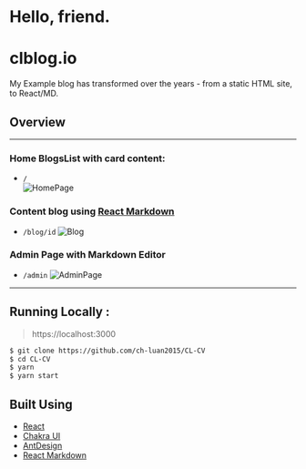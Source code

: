 # Hello, friend.

# clblog.io

My Example blog has transformed over the years - from a static HTML site, to React/MD.

## Overview

---

### Home BlogsList with card content:

- `/`  
  ![HomePage](https://lh3.googleusercontent.com/pw/ACtC-3dGNHDDSgSnY3wu1i-tEbDFiqL2Ec3FSuSGwjsu1TjD6lMxDwYn00aMzF5oZlVcskIbFEVORy1u7uUDjdrUKc391188Tcf3GCNz3y0h-WFmRoteZiatPG6wL6tMj1Ds-P6-lUG8WBl3XE0iNJSxcAWe=w1609-h1328-no?authuser=0)

### Content blog using [React Markdown](https://github.com/mdx-js/mdx)

- `/blog/id`
  ![Blog](https://lh3.googleusercontent.com/_dqeVljswPS8OIw0CO4RdzqSExBfHs6o3_e_jIpmq2aTofcap0gdronGD070e7IR27sfub7-F74BAjXX6n4EotaluEdw5Hs_CnYYDbQri0JTC0pZMXk21lki1PSvGk3Rltqt6j_mhqbTEmYX0o6HDFmR-mY6Xx9er2DEk_R0A2o_Whmgng54iBFFwqQYPBingjD_dX71zMkOFmqRAYv7xivKFQm5YUlT05BvNVf76yfEmP6ARrwP1IM7vEonF0YrtXN35RQOK5hcElo9qDIDC2vdAK10Gp2y_OEj_8Il2K3vWW3R4L1XbmRYZ7ydqmOUVuH0p9tJXslHxgkHSBpGxTUaNJb62aSPti9jTRIxUjIq1YABR6v77A0ksr8CzEAcTmhrYZs-qXLmw9gK0mvYchs4Qfof9wOW940fc7meT6CM-yobdh8bOHFM0iSddDBbLfH5dLZm0-bR6zHnsnMazsTSVRlvpKnq2f4FTphsT04VrWaGaT-TBhnVWablamF_HTU5A_orAsugcW-2sCZ22KIyhb8InhFWb9O9OhrySkgtsAuYxyX49XJndZbNcFoZr21FNPWCNDT47X1ENxDbDRp559qXcgQ4GmZ9_c8XHU3_nWsI_QT5Y_wyu_Oe4osk5jK8RU-2I0dc5fd2BdNNdP_UXTwL4ThxnNNkmeOIzJRWSF012Vc1FcRv17V2=w1456-h1330-no?authuser=0)

### Admin Page with Markdown Editor

- `/admin`
  ![AdminPage](https://lh3.googleusercontent.com/4g2eg-69_6OifBQONTF8PPgp8w7lkBzQcL029mItPLXqDlQP79yrkm00mlHQgJ8L9IxtdNJUpIZrRX93Ej4tWjo89TGxXBKC68tLdcxExa0XTzF_SAwkXwORg6AfgdudBPy3J0kGFf7JpoNOmbrLIPyPzNdmqXdH93eaEfOUsH_XAe2K4d5Wz4lkJgmwZ7xtCLgvTvW-Ca0OoLM4eetvTEazyUIdyUuYkwMawkm_rfuePgCbbWSYEoF3BsxF9YE8Y0-Ge5o9hHWEI2aU1BHXS2eKu9AwxBHjznM5ydhOgsbqLRBJC8_OtJH15enVUWDcuXHj3rlAuE5Tod_D3GXnxywNXmzFyXnZ3r5bpft6RZgLL9vP10-nyMN2ZAamoa_frz3xMZ6IuxqysstIgCCJhPtk6l4T_DUgJZVd4ucjN0fweicuGXueCLLsjOlkmREbHtS8ryeIpwym1KcgnhgycY6atJ5kPwS93KgjZiCuvaE9g0mxIcYI7xmbrYz0j3uUgnZNqH8giMUi4CmFPAEmv43Xqg1drFIl0tqhZ5VTbQpooIW1q0zzNdTOCA90sMNjVClhrAdeSH7rYIFbOmvoW7m7EjFr7CjSXgBDFd8F_G9A5eUZlGntsKkzGd0zFhptJcfe4lQJXn2cZZwcFmLzAAIK1kNcsU2oSuCe2oHTEmS0FUQfi0tmAgFlRx-E=w2541-h1337-no?authuser=0)

---

## Running Locally :

> https://localhost:3000

```bash
$ git clone https://github.com/ch-luan2015/CL-CV
$ cd CL-CV
$ yarn
$ yarn start
```

## Built Using

- [React](https://reactjs.org/)
- [Chakra UI](https://chakra-ui.com/)
- [AntDesign](https://ant.design/)
- [React Markdown](https://github.com/remarkjs/react-markdown)
